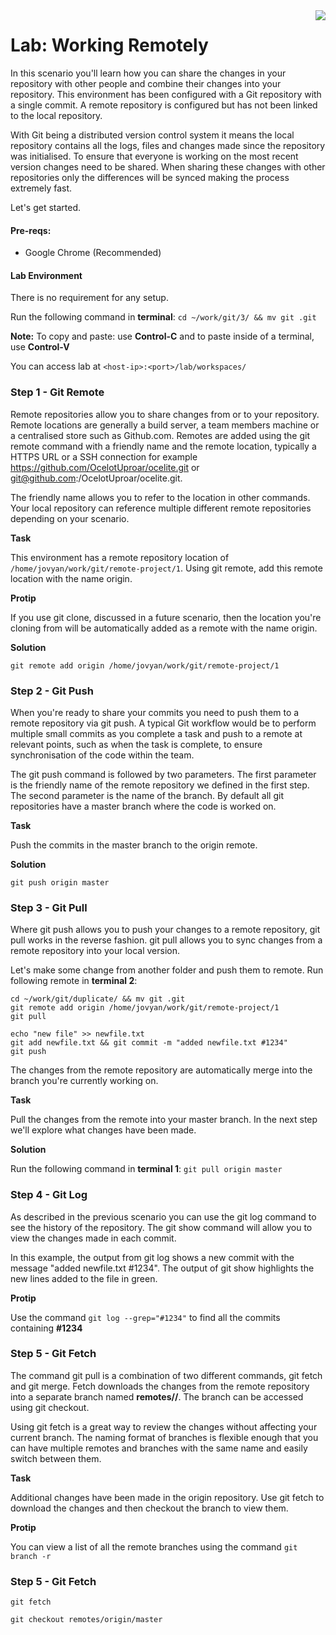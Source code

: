 <img align="right" src="../logo-small.png">

# Lab: Working Remotely

In this scenario you'll learn how you can share the changes in your repository with other people and combine their changes into your repository. This environment has been configured with a Git repository with a single commit. A remote repository is configured but has not been linked to the local repository.

With Git being a distributed version control system it means the local repository contains all the logs, files and changes made since the repository was initialised. To ensure that everyone is working on the most recent version changes need to be shared. When sharing these changes with other repositories only the differences will be synced making the process extremely fast.

Let's get started.

#### Pre-reqs:
- Google Chrome (Recommended)

#### Lab Environment
There is no requirement for any setup.

Run the following command in **terminal**:
`cd ~/work/git/3/ && mv git .git`

**Note:** To copy and paste: use **Control-C** and to paste inside of a terminal, use **Control-V**

You can access lab at `<host-ip>:<port>/lab/workspaces/`

### Step 1 - Git Remote
Remote repositories allow you to share changes from or to your repository. Remote locations are generally a build server, a team members machine or a centralised store such as Github.com. Remotes are added using the git remote command with a friendly name and the remote location, typically a HTTPS URL or a SSH connection for example https://github.com/OcelotUproar/ocelite.git or git@github.com:/OcelotUproar/ocelite.git.

The friendly name allows you to refer to the location in other commands. Your local repository can reference multiple different remote repositories depending on your scenario.

**Task**

This environment has a remote repository location of `/home/jovyan/work/git/remote-project/1`. Using git remote, add this remote location with the name origin.

**Protip**

If you use git clone, discussed in a future scenario, then the location you're cloning from will be automatically added as a remote with the name origin.

**Solution**

`git remote add origin /home/jovyan/work/git/remote-project/1`


### Step 2 - Git Push
When you're ready to share your commits you need to push them to a remote repository via git push. A typical Git workflow would be to perform multiple small commits as you complete a task and push to a remote at relevant points, such as when the task is complete, to ensure synchronisation of the code within the team.

The git push command is followed by two parameters. The first parameter is the friendly name of the remote repository we defined in the first step. The second parameter is the name of the branch. By default all git repositories have a master branch where the code is worked on.

**Task**

Push the commits in the master branch to the origin remote.

**Solution**

`git push origin master`


### Step 3 - Git Pull
Where git push allows you to push your changes to a remote repository, git pull works in the reverse fashion. git pull allows you to sync changes from a remote repository into your local version.

Let's make some change from another folder and push them to remote. Run following remote in **terminal 2**:

```
cd ~/work/git/duplicate/ && mv git .git
git remote add origin /home/jovyan/work/git/remote-project/1
git pull

echo "new file" >> newfile.txt
git add newfile.txt && git commit -m "added newfile.txt #1234"
git push

```

The changes from the remote repository are automatically merge into the branch you're currently working on.

**Task**

Pull the changes from the remote into your master branch.
In the next step we'll explore what changes have been made.

**Solution**

Run the following command in **terminal 1**:
`git pull origin master`

### Step 4 - Git Log
As described in the previous scenario you can use the git log command to see the history of the repository. The git show command will allow you to view the changes made in each commit.

In this example, the output from git log shows a new commit with the message "added newfile.txt #1234". The output of git show highlights the new lines added to the file in green.

**Protip**

Use the command `git log --grep="#1234"` to find all the commits containing **#1234**


### Step 5 - Git Fetch
The command git pull is a combination of two different commands, git fetch and git merge. Fetch downloads the changes from the remote repository into a separate branch named **remotes/<remote-name>/<remote-branch-name>**. The branch can be accessed using git checkout.

Using git fetch is a great way to review the changes without affecting your current branch. The naming format of branches is flexible enough that you can have multiple remotes and branches with the same name and easily switch between them.

**Task**

Additional changes have been made in the origin repository. Use git fetch to download the changes and then checkout the branch to view them.

**Protip**

You can view a list of all the remote branches using the command `git branch -r`


### Step 5 - Git Fetch
`git fetch`

`git checkout remotes/origin/master`

